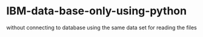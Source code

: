 # IBM-data-base-only-using-python
without connecting to database using the same data set for reading the files
